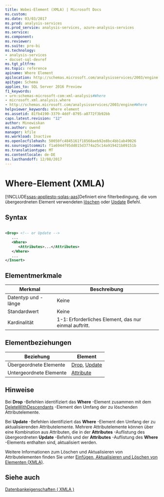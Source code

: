 ```yaml
---
title: Wobei-Element (XMLA) | Microsoft Docs
ms.custom: 
ms.date: 03/03/2017
ms.prod: analysis-services
ms.prod_service: analysis-services, azure-analysis-services
ms.service: 
ms.component: 
ms.reviewer: 
ms.suite: pro-bi
ms.technology:
- analysis-services
- docset-sql-devref
ms.tgt_pltfrm: 
ms.topic: reference
apiname: Where Element
apilocation: http://schemas.microsoft.com/analysisservices/2003/engine
apitype: Schema
applies_to: SQL Server 2016 Preview
f1_keywords:
- urn:schemas-microsoft-com:xml-analysis#Where
- microsoft.xml.analysis.where
- http://schemas.microsoft.com/analysisservices/2003/engine#Where
helpviewer_keywords: Where element
ms.assetid: 81fb4190-3379-4ddf-8795-a0772f3b92bb
caps.latest.revision: "12"
author: Minewiskan
ms.author: owend
manager: kfile
ms.workload: Inactive
ms.openlocfilehash: 50050fc4845161f18568aeb92e8bc4bb1ab49026
ms.sourcegitcommit: f1a6944f95dd015d3774a25c14a919421b09151b
ms.translationtype: MT
ms.contentlocale: de-DE
ms.lasthandoff: 12/08/2017
---
```

# <a name="where-element-xmla"></a>Where-Element (XMLA)
[!INCLUDE[ssas-appliesto-sqlas-aas](../../../includes/ssas-appliesto-sqlas-aas.md)]Definiert eine filterbedingung, die vom übergeordneten Element verwendeten [löschen](../../../analysis-services/xmla/xml-elements-commands/drop-element-xmla.md) oder [Update](../../../analysis-services/xmla/xml-elements-commands/update-element-xmla.md) Befehl.  
  
## <a name="syntax"></a>Syntax  
  
```xml  
  
<Drop> <!-- or Update -->  
   ...  
   <Where>  
      <Attributes>...</Attributes>  
   </Where>  
   ...  
</Insert>  
```  
  
## <a name="element-characteristics"></a>Elementmerkmale  
  
|Merkmal|Beschreibung|  
|--------------------|-----------------|  
|Datentyp und -länge|Keine|  
|Standardwert|Keine|  
|Kardinalität|1-1: Erforderliches Element, das nur einmal auftritt.|  
  
## <a name="element-relationships"></a>Elementbeziehungen  
  
|Beziehung|Element|  
|------------------|-------------|  
|Übergeordnete Elemente|[Drop](../../../analysis-services/xmla/xml-elements-commands/drop-element-xmla.md), [Update](../../../analysis-services/xmla/xml-elements-commands/update-element-xmla.md)|  
|Untergeordnete Elemente|[Attribute](../../../analysis-services/xmla/xml-elements-properties/attributes-element-xmla.md)|  
  
## <a name="remarks"></a>Hinweise  
 Bei **Drop** -Befehlen identifiziert das **Where** -Element zusammen mit dem [DeleteWithDescendants](../../../analysis-services/xmla/xml-elements-properties/deletewithdescendants-element-xmla.md) -Element den Umfang der zu löschenden Attributelemente.  
  
 Bei **Update** -Befehlen identifiziert das **Where** -Element den Umfang der zu aktualisierenden Attributelemente. Mehrere Attributelemente können über eine Kombination aus Attributen, die in der **Attributes** -Auflistung des übergeordneten **Update** -Befehls und der **Attributes** -Auflistung des **Where** -Elements enthalten sind, aktualisiert werden.  
  
 Weitere Informationen zum Löschen und Aktualisieren von Attributelementen finden Sie unter [Einfügen, Aktualisieren und Löschen von Elementen &#40;XMLA&#41;](../../../analysis-services/multidimensional-models-scripting-language-assl-xmla/inserting-updating-and-dropping-members-xmla.md).  
  
## <a name="see-also"></a>Siehe auch  
 [Datenbankeigenschaften &#40; XMLA &#41;](../../../analysis-services/xmla/xml-elements-properties/xml-elements-properties.md)  
  
  
